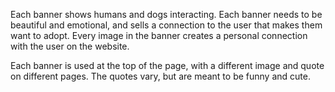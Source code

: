 Each banner shows humans and dogs interacting. Each banner needs to be beautiful and emotional, and sells a connection to the user that makes them want to adopt. Every image in the banner creates a personal connection with the user on the website.

Each banner is used at the top of the page, with a different image and quote on different pages. The quotes vary, but are meant to be funny and cute.
